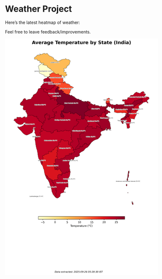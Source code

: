 # Weather Project

Here’s the latest heatmap of weather:

Feel free to leave feedback/improvements.

![India Heatmap](docs/assets/india_heatmap.png?v=D5D548)
